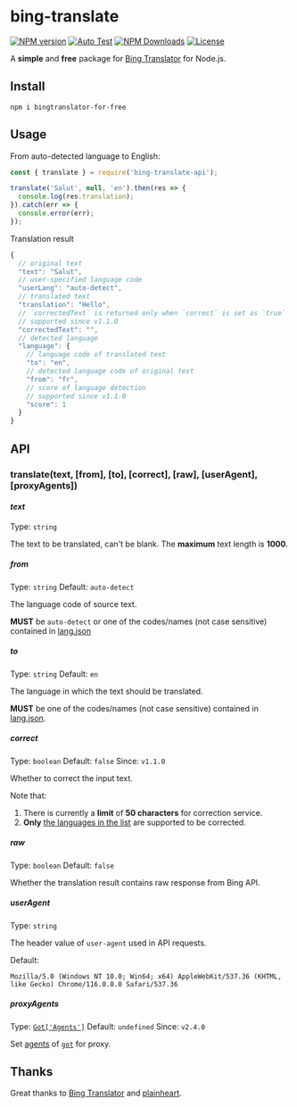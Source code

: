 # bing-translate
[![NPM version](https://img.shields.io/npm/v/bing-translate-api.svg?style=flat)](https://www.npmjs.org/package/bingtranslator-for-free)
[![Auto Test](https://github.com/anonymmouscoder/bing-translate/actions/workflows/autotest.yml/badge.svg)](https://github.com/plainheart/bing-translate-api/actions/workflows/autotest.yml)
[![NPM Downloads](https://img.shields.io/npm/dm/bing-translate-api.svg)](https://npmcharts.com/compare/bingtranslator-for-free?minimal=true)
[![License](https://img.shields.io/npm/l/bing-translate-api.svg)](https://github.com/anonymmouscoder/bing-translate/blob/master/LICENSE)

A **simple** and **free** package for [Bing Translator](https://bing.com/translator) for Node.js.

## Install 

```
npm i bingtranslator-for-free
```

## Usage

From auto-detected language to English:

```js
const { translate } = require('bing-translate-api');

translate('Salut', null, 'en').then(res => {
  console.log(res.translation);
}).catch(err => {
  console.error(err);
});
```

Translation result

```js
{
  // original text
  "text": "Salut",
  // user-specified language code
  "userLang": "auto-detect",
  // translated text
  "translation": "Hello",
  // `correctedText` is returned only when `correct` is set as `true`
  // supported since v1.1.0
  "correctedText": "",
  // detected language
  "language": {
    // language code of translated text
    "to": "en",
    // detected language code of original text
    "from": "fr",
    // score of language detection
    // supported since v1.1.0
    "score": 1
  }
}
```

## API

### translate(text, [from], [to], [correct], [raw], [userAgent], [proxyAgents])

#### _text_

Type: `string`

The text to be translated, can't be blank. The **maximum** text length is **1000**.

##### _from_
Type: `string` Default: `auto-detect`

The language code of source text.

**MUST** be `auto-detect` or one of the codes/names (not case sensitive) contained in [lang.json](https://github.com/plainheart/bing-translate-api/blob/master/src/lang.json)

##### _to_
Type: `string` Default: `en`

The language in which the text should be translated.

**MUST** be one of the codes/names (not case sensitive) contained in [lang.json](https://github.com/anonymmouscoder/bing-translate/blob/master/src/lang.json).

##### _correct_
Type: `boolean` Default: `false` Since: `v1.1.0`

Whether to correct the input text.

Note that:
1) There is currently a **limit** of **50 characters** for correction service.
2) **Only** [the languages in the list](https://github.com/anonymmouscoder/bing-translate/blob/master/src/lang.js#L10-L29) are supported to be corrected.

##### _raw_
Type: `boolean` Default: `false`

Whether the translation result contains raw response from Bing API.

##### _userAgent_
Type: `string`

The header value of `user-agent` used in API requests. 

Default:
```
Mozilla/5.0 (Windows NT 10.0; Win64; x64) AppleWebKit/537.36 (KHTML, like Gecko) Chrome/116.0.0.0 Safari/537.36
```

##### _proxyAgents_
Type: [`Got['Agents']`](https://github.com/sindresorhus/got/blob/main/source/core/options.ts#L50-L54) Default: `undefined` Since: `v2.4.0`

Set [agents](https://github.com/sindresorhus/got/blob/main/documentation/tips.md#proxying) of [`got`](https://github.com/sindresorhus/got) for proxy.


## Thanks

Great thanks to [Bing Translator](https://bing.com/translator) and [plainheart](https://github.com/plainheart).
